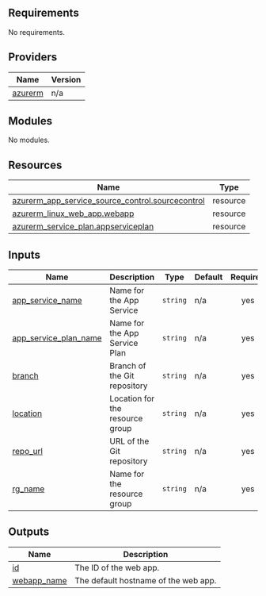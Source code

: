 <!-- BEGIN_TF_DOCS -->
## Requirements

No requirements.

## Providers

| Name | Version |
|------|---------|
| <a name="provider_azurerm"></a> [azurerm](#provider\_azurerm) | n/a |

## Modules

No modules.

## Resources

| Name | Type |
|------|------|
| [azurerm_app_service_source_control.sourcecontrol](https://registry.terraform.io/providers/hashicorp/azurerm/latest/docs/resources/app_service_source_control) | resource |
| [azurerm_linux_web_app.webapp](https://registry.terraform.io/providers/hashicorp/azurerm/latest/docs/resources/linux_web_app) | resource |
| [azurerm_service_plan.appserviceplan](https://registry.terraform.io/providers/hashicorp/azurerm/latest/docs/resources/service_plan) | resource |

## Inputs

| Name | Description | Type | Default | Required |
|------|-------------|------|---------|:--------:|
| <a name="input_app_service_name"></a> [app\_service\_name](#input\_app\_service\_name) | Name for the App Service | `string` | n/a | yes |
| <a name="input_app_service_plan_name"></a> [app\_service\_plan\_name](#input\_app\_service\_plan\_name) | Name for the App Service Plan | `string` | n/a | yes |
| <a name="input_branch"></a> [branch](#input\_branch) | Branch of the Git repository | `string` | n/a | yes |
| <a name="input_location"></a> [location](#input\_location) | Location for the resource group | `string` | n/a | yes |
| <a name="input_repo_url"></a> [repo\_url](#input\_repo\_url) | URL of the Git repository | `string` | n/a | yes |
| <a name="input_rg_name"></a> [rg\_name](#input\_rg\_name) | Name for the resource group | `string` | n/a | yes |

## Outputs

| Name | Description |
|------|-------------|
| <a name="output_id"></a> [id](#output\_id) | The ID of the web app. |
| <a name="output_webapp_name"></a> [webapp\_name](#output\_webapp\_name) | The default hostname of the web app. |
<!-- END_TF_DOCS -->
